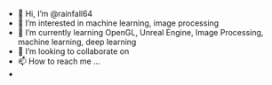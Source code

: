 - 👋 Hi, I’m @rainfall64
- 👀 I’m interested in machine learning, image processing
- 🌱 I’m currently learning OpenGL, Unreal Engine, Image Processing, machine learning, deep learning
- 💞️ I’m looking to collaborate on 
- 📫 How to reach me ...
- 




<!---
rainfall64/rainfall64 is a ✨ special ✨ repository because its `README.md` (this file) appears on your GitHub profile.
You can click the Preview link to take a look at your changes.
--->
